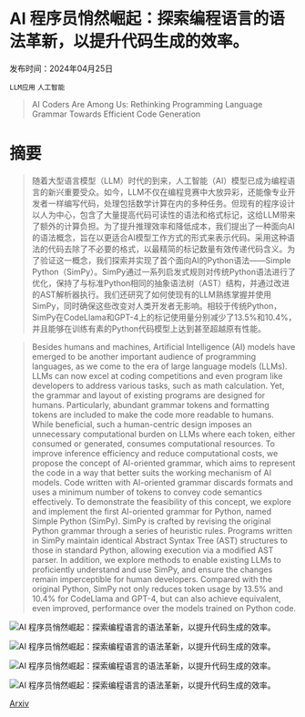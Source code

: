 # AI 程序员悄然崛起：探索编程语言的语法革新，以提升代码生成的效率。

发布时间：2024年04月25日

`LLM应用` `人工智能`

> AI Coders Are Among Us: Rethinking Programming Language Grammar Towards Efficient Code Generation

# 摘要

> 随着大型语言模型（LLM）时代的到来，人工智能（AI）模型已成为编程语言的新兴重要受众。如今，LLM不仅在编程竞赛中大放异彩，还能像专业开发者一样编写代码，处理包括数学计算在内的多种任务。但现有的程序设计以人为中心，包含了大量提高代码可读性的语法和格式标记，这给LLM带来了额外的计算负担。为了提升推理效率和降低成本，我们提出了一种面向AI的语法概念，旨在以更适合AI模型工作方式的形式来表示代码。采用这种语法的代码去除了不必要的格式，以最精简的标记数量有效传递代码含义。为了验证这一概念，我们探索并实现了首个面向AI的Python语法——Simple Python（SimPy）。SimPy通过一系列启发式规则对传统Python语法进行了优化，保持了与标准Python相同的抽象语法树（AST）结构，并通过改进的AST解析器执行。我们还研究了如何使现有的LLM熟练掌握并使用SimPy，同时确保这些改变对人类开发者无影响。相较于传统Python，SimPy在CodeLlama和GPT-4上的标记使用量分别减少了13.5%和10.4%，并且能够在训练有素的Python代码模型上达到甚至超越原有性能。

> Besides humans and machines, Artificial Intelligence (AI) models have emerged to be another important audience of programming languages, as we come to the era of large language models (LLMs). LLMs can now excel at coding competitions and even program like developers to address various tasks, such as math calculation. Yet, the grammar and layout of existing programs are designed for humans. Particularly, abundant grammar tokens and formatting tokens are included to make the code more readable to humans. While beneficial, such a human-centric design imposes an unnecessary computational burden on LLMs where each token, either consumed or generated, consumes computational resources. To improve inference efficiency and reduce computational costs, we propose the concept of AI-oriented grammar, which aims to represent the code in a way that better suits the working mechanism of AI models. Code written with AI-oriented grammar discards formats and uses a minimum number of tokens to convey code semantics effectively. To demonstrate the feasibility of this concept, we explore and implement the first AI-oriented grammar for Python, named Simple Python (SimPy). SimPy is crafted by revising the original Python grammar through a series of heuristic rules. Programs written in SimPy maintain identical Abstract Syntax Tree (AST) structures to those in standard Python, allowing execution via a modified AST parser. In addition, we explore methods to enable existing LLMs to proficiently understand and use SimPy, and ensure the changes remain imperceptible for human developers. Compared with the original Python, SimPy not only reduces token usage by 13.5% and 10.4% for CodeLlama and GPT-4, but can also achieve equivalent, even improved, performance over the models trained on Python code.

![AI 程序员悄然崛起：探索编程语言的语法革新，以提升代码生成的效率。](../../..//opt/data/Projects/HuggingArxiv/paper_images/2404.16333/x1.png)

![AI 程序员悄然崛起：探索编程语言的语法革新，以提升代码生成的效率。](../../..//opt/data/Projects/HuggingArxiv/paper_images/2404.16333/x2.png)

![AI 程序员悄然崛起：探索编程语言的语法革新，以提升代码生成的效率。](../../..//opt/data/Projects/HuggingArxiv/paper_images/2404.16333/x3.png)

![AI 程序员悄然崛起：探索编程语言的语法革新，以提升代码生成的效率。](../../..//opt/data/Projects/HuggingArxiv/paper_images/2404.16333/x4.png)

[Arxiv](https://arxiv.org/abs/2404.16333)